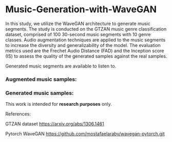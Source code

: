 # Music-Generation-with-WaveGAN

In this study, we utilize the WaveGAN architecture to generate music segments. The study is conducted on the GTZAN music genre classification dataset, comprised of 100 30-second music segments with 10 genre classes. Audio augmentation techniques are applied to the music segments to increase the diversity and generalizability of the model. The evaluation metrics used are the Frechet Audio Distance (FAD) and the Inception score (IS) to assess the quality of the generated samples against the real samples.

Generated music segments are available to listen to.

### Augmented music samples:


   

### Generated music samples:

   



This work is intended for **research purposes** only.


References:
 
GTZAN dataset https://arxiv.org/abs/1306.1461
 
Pytorch WaveGAN https://github.com/mostafaelaraby/wavegan-pytorch.git
